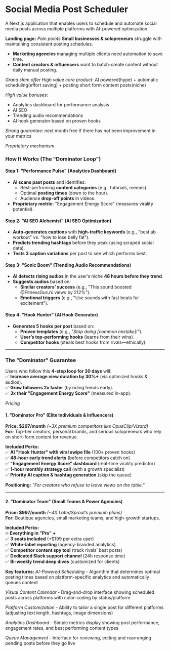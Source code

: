 # Social Media Post Scheduler
A Next.js application that enables users to schedule and automate social media posts across multiple platforms with AI-powered optimization.

**Landing page:**
*Pain points*
**Small businesses & solopreneurs** struggle with maintaining consistent posting schedules.  
- **Marketing agencies** managing multiple clients need automation to save time.  
- **Content creators & influencers** want to batch-create content without daily manual posting.  

*Grand slam offer*
*High value core product*: 
AI powered(hype) + automatic scheduling(effort saving) + posting short form content posts(niche)

*High value bonuses*: 
- Analytics dashboard for performance analysis
- AI SEO
- Trending audio recommendations
- AI hook generator based on proven hooks

*Strong guarantee*: next month free if there has not been improvement in your metrics

*Proprietary mechanism*
### **How It Works (The "Dominator Loop")**  

#### **Step 1: "Performance Pulse" (Analytics Dashboard)**  
- **AI scans past posts** and identifies:  
  - Best-performing **content categories** (e.g., tutorials, memes).  
  - Optimal **posting times** (down to the hour).  
  - Audience **drop-off points** in videos.  
- **Proprietary metric:** "Engagement Energy Score" (measures virality potential).  

#### **Step 2: "AI SEO Alchemist" (AI SEO Optimization)**  
- **Auto-generates captions** with **high-traffic keywords** (e.g., "best ab workout" vs. "how to lose belly fat").  
- **Predicts trending hashtags** before they peak (using scraped social data).  
- **Tests 3 caption variations** per post to see which performs best.  

#### **Step 3: "Sonic Boom" (Trending Audio Recommendations)**  
- **AI detects rising audios** in the user’s niche **48 hours before they trend**.  
- **Suggests audios** based on:  
  - **Similar creators’ success** (e.g., "This sound boosted @FitnessGuru’s views by 212%").  
  - **Emotional triggers** (e.g., "Use sounds with fast beats for excitement").  

#### **Step 4: "Hook Hunter" (AI Hook Generator)**  
- **Generates 5 hooks per post** based on:  
  - **Proven templates** (e.g., *"Stop doing [common mistake]!"*).  
  - **User’s top-performing hooks** (learns from their wins).  
  - **Competitor hooks** (steals best hooks from rivals—ethically).  

---

### **The "Dominator" Guarantee**  
Users who follow this **4-step loop for 30 days** will:  
✅ **Increase average view duration by 30%+** (via optimized hooks & audios).  
✅ **Grow followers 2x faster** (by riding trends early).  
✅ **3x their "Engagement Energy Score"** (measured in-app).  

*Pricing*
#### **1. "Dominator Pro" (Elite Individuals & Influencers)**  
**Price: $297/month** *(~3X premium competitors like OpusClip/Vizard)*  
**For:** Top-tier creators, personal brands, and serious solopreneurs who rely on short-form content for revenue.  

**Included Perks:**  
✅ **AI "Hook Hunter" with viral swipe file** (100+ proven hooks)  
✅ **48-hour early trend alerts** (before competitors catch on)  
✅ **"Engagement Energy Score" dashboard** (real-time virality predictor)  
✅ **1-hour monthly strategy call** (with a growth specialist)  
✅ **Priority AI caption & hashtag generation** (skip the queue)  

**Positioning:** *"For creators who refuse to leave views on the table."*  

---

#### **2. "Dominator Team" (Small Teams & Power Agencies)**  
**Price: $997/month** *(~4X Later/Sprout’s premium plans)*  
**For:** Boutique agencies, small marketing teams, and high-growth startups.  

**Included Perks:**  
🔥 **Everything in "Pro" +**  
✅ **3 seats included** (+$199 per extra user)  
✅ **White-label reporting** (agency-branded analytics)  
✅ **Competitor content spy tool** (track rivals’ best posts)  
✅ **Dedicated Slack support channel** (24h response time)  
✅ **Bi-weekly trend deep dives** (customized for clients)  


**Key features:**
*AI-Powered Scheduling* - Algorithm that determines optimal posting times based on platform-specific analytics and automatically queues content

*Visual Content Calendar* - Drag-and-drop interface showing scheduled posts across platforms with color-coding by status/platform

*Platform Customization* - Ability to tailor a single post for different platforms (adjusting text length, hashtags, image dimensions)

*Analytics Dashboard* - Simple metrics display showing post performance, engagement rates, and best performing content types

*Queue Management* - Interface for reviewing, editing and rearranging pending posts before they go live